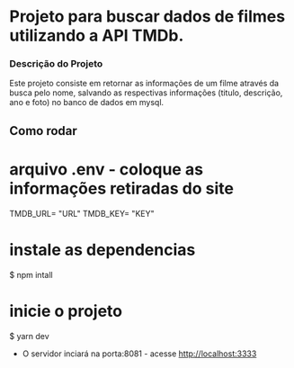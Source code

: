 
# Projeto para buscar dados de filmes utilizando a API TMDb.

### Descrição do Projeto

Este projeto consiste em retornar as informações de um filme através da busca pelo nome, salvando as respectivas informações (titulo, descrição, ano e foto) no banco de dados em mysql.

## Como rodar

# arquivo .env - coloque as informações retiradas do site
  TMDB_URL= "URL"
  TMDB_KEY= "KEY"

# instale as dependencias
$ npm intall

# inicie o projeto
$ yarn dev

- O servidor inciará na porta:8081 - acesse <http://localhost:3333>


